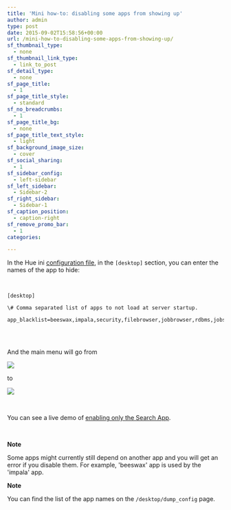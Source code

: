 ```yaml
---
title: 'Mini how-to: disabling some apps from showing up'
author: admin
type: post
date: 2015-09-02T15:58:56+00:00
url: /mini-how-to-disabling-some-apps-from-showing-up/
sf_thumbnail_type:
  - none
sf_thumbnail_link_type:
  - link_to_post
sf_detail_type:
  - none
sf_page_title:
  - 1
sf_page_title_style:
  - standard
sf_no_breadcrumbs:
  - 1
sf_page_title_bg:
  - none
sf_page_title_text_style:
  - light
sf_background_image_size:
  - cover
sf_social_sharing:
  - 1
sf_sidebar_config:
  - left-sidebar
sf_left_sidebar:
  - Sidebar-2
sf_right_sidebar:
  - Sidebar-1
sf_caption_position:
  - caption-right
sf_remove_promo_bar:
  - 1
categories:

---
```

In the Hue ini [configuration file][1], in the `[desktop]` section, you can enter the names of the app to hide:

&nbsp;

<pre><code class="bash">[desktop]

\# Comma separated list of apps to not load at server startup.

app_blacklist=beeswax,impala,security,filebrowser,jobbrowser,rdbms,jobsub,pig,hbase,sqoop,zookeeper,metastore,spark,oozie,indexer

</code></pre>

&nbsp;

And the main menu will go from

[<img src="https://cdn.gethue.com/uploads/2015/09/menu-standard-1024x18.png" />][2]

to

[<img src="https://cdn.gethue.com/uploads/2015/09/menu-disabled-1024x19.png" />][3]

&nbsp;

You can see a live demo of [enabling only the Search App][4].

&nbsp;

**Note**

Some apps might currently still depend on another app and you will get an error if you disable them. For example, 'beeswax' app is used by the 'impala' app.

**Note**

You can find the list of the app names on the `/desktop/dump_config` page.

&nbsp;

 [1]: https://gethue.com/how-to-configure-hue-in-your-hadoop-cluster/
 [2]: https://cdn.gethue.com/uploads/2015/09/menu-standard.png
 [3]: https://cdn.gethue.com/uploads/2015/09/menu-disabled.png
 [4]: https://gethue.com/solr-search-ui-only/
